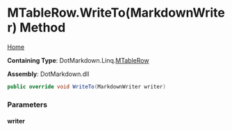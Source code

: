 <a name="_top"></a>

# MTableRow\.WriteTo\(MarkdownWriter\) Method

[Home](../../../../README.md#_top)

**Containing Type**: DotMarkdown\.Linq\.[MTableRow](../README.md#_top)

**Assembly**: DotMarkdown\.dll

```csharp
public override void WriteTo(MarkdownWriter writer)
```

### Parameters

#### writer

